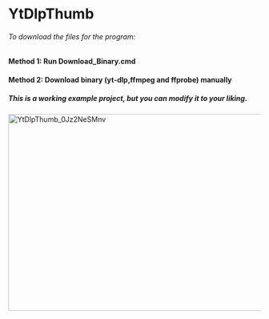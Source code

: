 # YtDlpThumb

###### To download the files for the program:


#### Method 1: Run Download_Binary.cmd

#### Method 2: Download binary (yt-dlp,ffmpeg and ffprobe) manually

##### This is a working example project, but you can modify it to your liking.

<img width="1094" height="393" alt="YtDlpThumb_0Jz2NeSMnv" src="https://github.com/user-attachments/assets/6361b9ef-1aa1-4e7c-839e-61fbb97fbc1d" />
